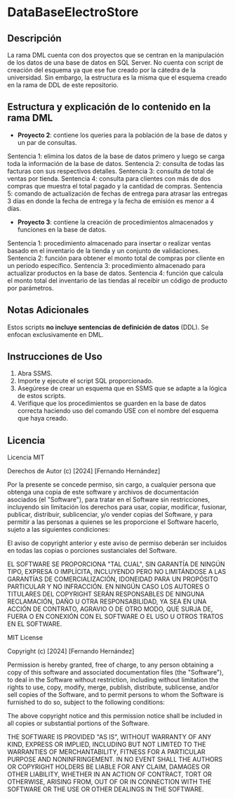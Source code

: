 # DataBaseElectroStore

## Descripción
La rama DML cuenta con dos proyectos que se centran en la manipulación de los datos de una base de datos en SQL Server. No cuenta con script de creación del esquema ya que ese fue creado por la cátedra de la universidad. Sin embargo, la estructura es la misma que el esquema creado en la rama de DDL de este repositorio.

## Estructura y explicación de lo contenido en la rama DML

- **Proyecto 2**: contiene los queries para la población de la base de datos y un par de consultas.

Sentencia 1: elimina los datos de la base de datos primero y luego se carga toda la información de la base de datos.
Sentencia 2: consulta de todas las facturas con sus respectivos detalles.
Sentencia 3: consulta de total de ventas por tienda.
Sentencia 4: consulta para clientes con más de dos compras que muestra el total pagado y la cantidad de compras.
Sentencia 5: comando de actualización de fechas de entrega para atrasar las entregas 3 días en donde la fecha de entrega y la fecha de emisión es menor a 4 días.

- **Proyecto 3**: contiene la creación de procedimientos almacenados y funciones en la base de datos.

Sentencia 1: procedimiento almacenado para insertar o realizar ventas basado en el inventario de la tienda y un conjunto de validaciones.
Sentencia 2: función para obtener el monto total de compras por cliente en un periodo específico.
Sentencia 3: procedimiento almacenado para actualizar productos en la base de datos.
Sentencia 4: función que calcula el monto total del inventario de las tiendas al receibir un código de producto por parámetros.

## Notas Adicionales
Estos scripts **no incluye sentencias de definición de datos** (DDL). Se enfocan exclusivamente en DML.

## Instrucciones de Uso
1. Abra SSMS.
2. Importe y ejecute el script SQL proporcionado.
3. Asegúrese de crear un esquema que en SSMS que se adapte a la lógica de estos scripts.
4. Verifique que los procedimientos se guarden en la base de datos correcta haciendo uso del comando USE con el nombre del esquema que haya creado.

## Licencia
Licencia MIT

Derechos de Autor (c) [2024] [Fernando Hernández]

Por la presente se concede permiso, sin cargo, a cualquier persona que obtenga una copia
de este software y archivos de documentación asociados (el "Software"), para tratar
en el Software sin restricciones, incluyendo sin limitación los derechos
para usar, copiar, modificar, fusionar, publicar, distribuir, sublicenciar, y/o vender
copias del Software, y para permitir a las personas a quienes se les proporcione el Software
hacerlo, sujeto a las siguientes condiciones:

El aviso de copyright anterior y este aviso de permiso deberán ser incluidos en todas
las copias o porciones sustanciales del Software.

EL SOFTWARE SE PROPORCIONA "TAL CUAL", SIN GARANTÍA DE NINGÚN TIPO, EXPRESA O
IMPLÍCITA, INCLUYENDO PERO NO LIMITÁNDOSE A LAS GARANTÍAS DE COMERCIALIZACIÓN,
IDONEIDAD PARA UN PROPÓSITO PARTICULAR Y NO INFRACCIÓN. EN NINGÚN CASO LOS
AUTORES O TITULARES DEL COPYRIGHT SERÁN RESPONSABLES DE NINGUNA RECLAMACIÓN, DAÑO U OTRA
RESPONSABILIDAD, YA SEA EN UNA ACCIÓN DE CONTRATO, AGRAVIO O DE OTRO MODO, QUE SURJA DE,
FUERA O EN CONEXIÓN CON EL SOFTWARE O EL USO U OTROS TRATOS EN EL
SOFTWARE.

MIT License

Copyright (c) [2024] [Fernando Hernández]

Permission is hereby granted, free of charge, to any person obtaining a copy
of this software and associated documentation files (the "Software"), to deal
in the Software without restriction, including without limitation the rights
to use, copy, modify, merge, publish, distribute, sublicense, and/or sell
copies of the Software, and to permit persons to whom the Software is
furnished to do so, subject to the following conditions:

The above copyright notice and this permission notice shall be included in all
copies or substantial portions of the Software.

THE SOFTWARE IS PROVIDED "AS IS", WITHOUT WARRANTY OF ANY KIND, EXPRESS OR
IMPLIED, INCLUDING BUT NOT LIMITED TO THE WARRANTIES OF MERCHANTABILITY,
FITNESS FOR A PARTICULAR PURPOSE AND NONINFRINGEMENT. IN NO EVENT SHALL THE
AUTHORS OR COPYRIGHT HOLDERS BE LIABLE FOR ANY CLAIM, DAMAGES OR OTHER
LIABILITY, WHETHER IN AN ACTION OF CONTRACT, TORT OR OTHERWISE, ARISING FROM,
OUT OF OR IN CONNECTION WITH THE SOFTWARE OR THE USE OR OTHER DEALINGS IN THE
SOFTWARE.
